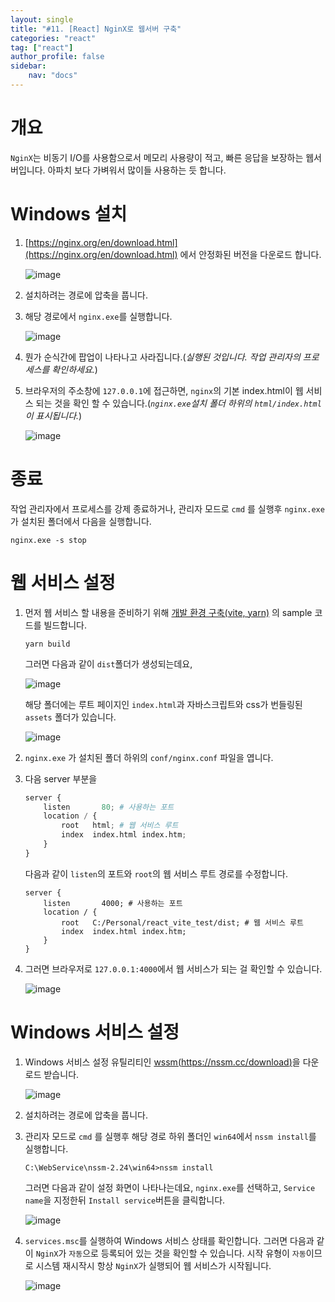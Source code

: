 ```yaml
---
layout: single
title: "#11. [React] NginX로 웹서버 구축"
categories: "react"
tag: ["react"]
author_profile: false
sidebar: 
    nav: "docs"
---
```


# 개요

`NginX`는 비동기 I/O를 사용함으로서 메모리 사용량이 적고, 빠른 응답을 보장하는 웹서버입니다. 아파치 보다 가벼워서 많이들 사용하는 듯 합니다.

# Windows 설치

1. [https://nginx.org/en/download.html](https://nginx.org/en/download.html) 에서 안정화된 버전을 다운로드 합니다.

    ![image](https://github.com/user-attachments/assets/3702834d-4a6e-405c-894a-b9d24377dc94)

2. 설치하려는 경로에 압축을 풉니다.

3. 해당 경로에서 `nginx.exe`를 실행합니다.

    ![image](https://github.com/user-attachments/assets/88a89425-63f4-4d1a-a904-b04c0a1c471d)

4. 뭔가 순식간에 팝업이 나타나고 사라집니다.(*실행된 것입니다. 작업 관리자의 프로세스를 확인하세요.*)

5. 브라우저의 주소창에 `127.0.0.1`에 접근하면, `nginx`의 기본 index.html이 웹 서비스 되는 것을 확인 할 수 있습니다.(*`nginx.exe`설치 폴더 하위의 `html/index.html`이 표시됩니다.*)

    ![image](https://github.com/user-attachments/assets/0053705b-22d4-448c-b433-f85531328a6f)

# 종료

작업 관리자에서 프로세스를 강제 종료하거나, 관리자 모드로 `cmd` 를 실행후 `nginx.exe` 가 설치된 폴더에서 다음을 실행합니다.

```
nginx.exe -s stop
```

# 웹 서비스 설정

1. 먼저 웹 서비스 할 내용을 준비하기 위해 [개발 환경 구축(vite, yarn)](https://tango1202.github.io/react/react-config-vite/) 의 sample 코드를 빌드합니다.

    ```
    yarn build
    ```

    그러면 다음과 같이 `dist`폴더가 생성되는데요,

    ![image](https://github.com/user-attachments/assets/3dba0e8f-dc07-4394-8ec0-41066c5716af)

    해당 폴더에는 루트 페이지인 `index.html`과 자바스크립트와 css가 번들링된 `assets` 폴더가 있습니다.

    ![image](https://github.com/user-attachments/assets/afbd47c9-b3b5-4096-ae60-074233a8af3e)


2. `nginx.exe` 가 설치된 폴더 하위의 `conf/nginx.conf` 파일을 엽니다.

3. 다음 server 부분을 

    ```python
    server {
        listen       80; # 사용하는 포트
        location / {
            root   html; # 웹 서비스 루트
            index  index.html index.htm;
        }
    }
    ```

    다음과 같이 `listen`의 포트와 `root`의 웹 서비스 루트 경로를 수정합니다.

    ```
    server {
        listen       4000; # 사용하는 포트
        location / {
            root   C:/Personal/react_vite_test/dist; # 웹 서비스 루트
            index  index.html index.htm;
        }
    }
    ```

4. 그러면 브라우저로 `127.0.0.1:4000`에서 웹 서비스가 되는 걸 확인할 수 있습니다.

    ![image](https://github.com/user-attachments/assets/fb8b9c7d-1c5c-483b-a9ec-50f1112bb676)

# Windows 서비스 설정

1. Windows 서비스 설정 유틸리티인 [wssm(https://nssm.cc/download)](https://nssm.cc/download)을 다운로드 받습니다.

    ![image](https://github.com/user-attachments/assets/189d81ac-516c-4ec8-8efd-81fe77f06029)

2. 설치하려는 경로에 압축을 풉니다.

3. 관리자 모드로 `cmd` 를 실행후 해당 경로 하위 폴더인 `win64`에서 `nssm install`를 실행합니다.

    ```
    C:\WebService\nssm-2.24\win64>nssm install
    ```

    그러면 다음과 같이 설정 화면이 나타나는데요, `nginx.exe`를 선택하고, `Service name`을 지정한뒤 `Install service`버튼을 클릭합니다.

    ![image](https://github.com/user-attachments/assets/1e1ada00-c6ab-4b74-a34f-56e1b9dec09c)

4. `services.msc`를 실행하여 Windows 서비스 상태를 확인합니다. 그러면 다음과 같이 `NginX`가 `자동`으로 등록되어 있는 것을 확인할 수 있습니다. 시작 유형이 `자동`이므로 시스템 재시작시 항상 `NginX`가 실행되어 웹 서비스가 시작됩니다.

    ![image](https://github.com/user-attachments/assets/fb273bbd-c680-4f62-a693-7b5ad50d67c9)
